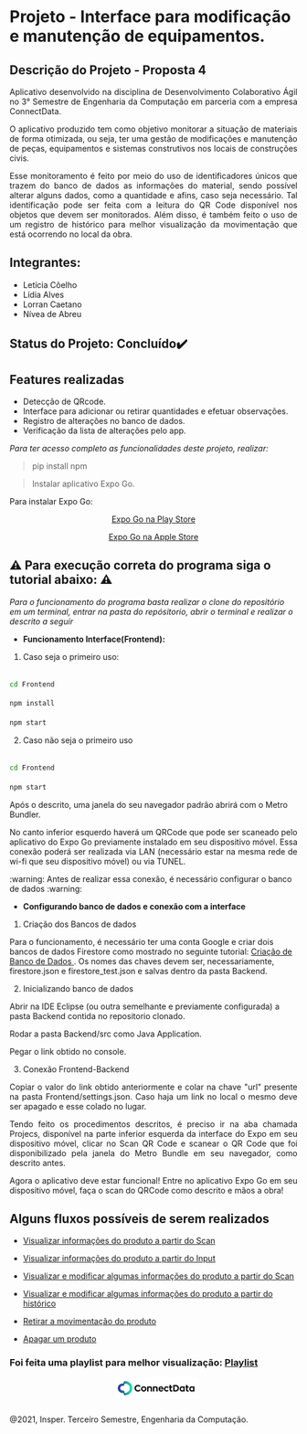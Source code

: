 # Projeto - Interface para modificação e manutenção de equipamentos. 

## Descrição do Projeto - Proposta 4

<p align="justify">
Aplicativo desenvolvido na disciplina de Desenvolvimento Colaborativo Ágil no 3° Semestre de Engenharia da Computação em parceria com a empresa ConnectData.  
</p>
<p align="justify">
O aplicativo produzido tem como objetivo monitorar a situação de materiais de forma otimizada, ou seja, ter uma gestão de modificações e manutenção de peças, equipamentos e sistemas construtivos nos locais de construções civis.
</p>
<p align="justify">
Esse monitoramento é feito por meio do uso de identificadores únicos que trazem do banco de dados as informações do material, sendo possível alterar alguns dados, como a quantidade e afins, caso seja necessário. Tal identificação pode ser feita com a leitura do QR Code disponível nos objetos que devem ser monitorados. Além disso, é também feito o uso de um registro de histórico para melhor visualização da movimentação que está ocorrendo no local da obra.
</p>

## Integrantes:

- Letícia Côelho
- Lídia Alves
- Lorran Caetano  
- Nívea de Abreu

## Status do Projeto: Concluído:heavy_check_mark:

## Features realizadas

-  Detecção de QRcode.
-  Interface para adicionar ou retirar quantidades e efetuar observações. 
-  Registro de alterações no banco de dados.
-  Verificação da lista de alterações pelo app.

*Para ter acesso completo as funcionalidades deste projeto, realizar:*

> pip install npm

> Instalar aplicativo Expo Go. 

Para instalar Expo Go:

<div align="center">
<p> <a href = "https://play.google.com/store/apps/details?id=host.exp.exponent"> Expo Go na Play Store </a> </p>
<p> <a href = "https://apps.apple.com/br/app/expo-go/id982107779"> Expo Go na Apple Store </a> </p>
</div>

## :warning: Para execução correta do programa siga o tutorial abaixo: :warning:

*Para o funcionamento do programa basta realizar o clone do repositório em um terminal, entrar na pasta do repósitorio, abrir o terminal e realizar o descrito a seguir*

- **Funcionamento Interface(Frontend):**

1.  Caso seja o primeiro uso:

```bash

cd Frontend

npm install

npm start

```

2. Caso não seja o primeiro uso

```bash

cd Frontend

npm start

```

Após o descrito, uma janela do seu navegador padrão abrirá com o Metro Bundler.
<p align="justify">
No canto inferior esquerdo haverá um QRCode que pode ser scaneado pelo aplicativo do Expo Go previamente instalado em seu dispositivo móvel. Essa conexão poderá ser realizada via LAN (necessário estar na mesma rede de wi-fi que seu dispositivo móvel) ou via TUNEL.
</p>
:warning: Antes de realizar essa conexão, é necessário configurar o banco de dados :warning:

- **Configurando banco de dados e conexão com a interface**

1. Criação dos Bancos de dados

Para o funcionamento, é necessário ter uma conta Google e criar dois bancos de dados Firestore como mostrado no seguinte tutorial: <a href = "https://ensino.hashi.pro.br/desagil/tutorial/banco/criacao.html"> Criação de Banco de Dados </a>. Os nomes das chaves devem ser, necessariamente, firestore.json e firestore_test.json e salvas dentro da pasta Backend.

2. Inicializando banco de dados

Abrir na IDE Eclipse (ou outra semelhante e previamente configurada) a pasta Backend contida no repositorio clonado.
 
Rodar a pasta Backend/src como Java Application.

Pegar o link obtido no console.

3. Conexão Frontend-Backend
<p align="justify">
Copiar o valor do link obtido anteriormente e colar na chave "url" presente na pasta Frontend/settings.json. Caso haja um link no local o mesmo deve ser apagado e esse colado no lugar.
</p>
<p align = "justify">
Tendo feito os procedimentos descritos, é preciso ir na aba chamada Projecs, disponível na parte inferior esquerda da interface do Expo em seu dispositivo móvel, clicar no Scan QR Code e scanear o QR Code que foi disponibilizado pela janela do Metro Bundle em seu navegador, como descrito antes.
</p>
<p align="justify">
Agora o aplicativo deve estar funcional! Entre no aplicativo Expo Go em seu dispositivo móvel, faça o scan do QRCode como descrito e mãos a obra!
</p>

## Alguns fluxos possíveis de serem realizados

- <p> <a href = "https://www.youtube.com/watch?v=JPmV8nfNpAU&list=PL5_V9v2YDb3F6leLQwSuE0Havvg9nOwHw&index=1"> Visualizar informações do produto a partir do Scan </a> </p>
- <p> <a href = "https://www.youtube.com/watch?v=OxjqxLM7xMY&list=PL5_V9v2YDb3F6leLQwSuE0Havvg9nOwHw&index=2"> Visualizar informações do produto a partir do Input </a> </p>
- <p> <a href = "https://www.youtube.com/watch?v=0RfOTtSYvik&list=PL5_V9v2YDb3F6leLQwSuE0Havvg9nOwHw&index=3"> Visualizar e modificar algumas informações do produto a partir do Scan </a> </p>
- <p> <a href = "https://www.youtube.com/watch?v=YYfyCDZRBJ8&list=PL5_V9v2YDb3F6leLQwSuE0Havvg9nOwHw&index=4"> Visualizar e modificar algumas informações do produto a partir do histórico </a> </p>
- <p> <a href = "https://www.youtube.com/watch?v=hQuUxk2SeJM&list=PL5_V9v2YDb3F6leLQwSuE0Havvg9nOwHw&index=5"> Retirar a movimentação do produto </a> </p>
- <p> <a href = "https://www.youtube.com/watch?v=jKfXWzaf2wY&list=PL5_V9v2YDb3F6leLQwSuE0Havvg9nOwHw&index=6"> Apagar um produto </a> </p>

<div>
<h3>Foi feita uma playlist para melhor visualização:
<a href="https://www.youtube.com/watch?v=JPmV8nfNpAU&list=PL5_V9v2YDb3F6leLQwSuE0Havvg9nOwHw"> Playlist </a>
 </h3>
</div>
<p align="center"><img src="readmeLogo.PNG" width=150 style="float: center; margin: 0px 0px 10px 10px"></p>

@2021, Insper. Terceiro Semestre, Engenharia da Computação.

